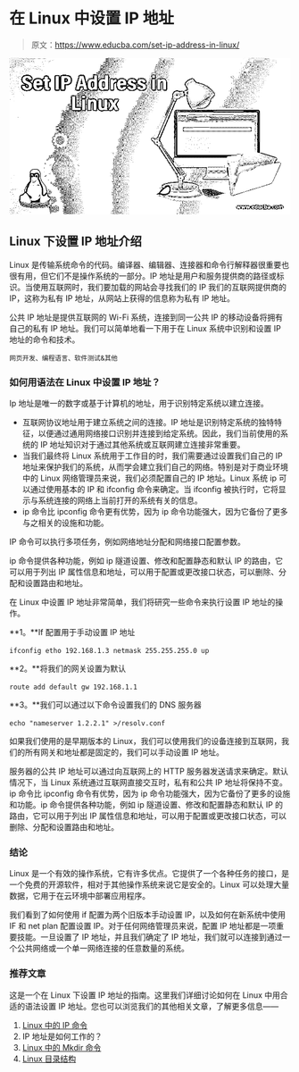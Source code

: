 # 在 Linux 中设置 IP 地址

> 原文：<https://www.educba.com/set-ip-address-in-linux/>

![Set IP Address in Linux](img/97f4b4ffe902f0050877bfe61f2074a6.png)



## Linux 下设置 IP 地址介绍

Linux 是传输系统命令的代码。编译器、编辑器、连接器和命令行解释器很重要也很有用，但它们不是操作系统的一部分。IP 地址是用户和服务提供商的路径或标识。当使用互联网时，我们要加载的网站会寻找我们的 IP 我们的互联网提供商的 IP，这称为私有 IP 地址，从网站上获得的信息称为私有 IP 地址。

公共 IP 地址是提供互联网的 Wi-Fi 系统，连接到同一公共 IP 的移动设备将拥有自己的私有 IP 地址。我们可以简单地看一下用于在 Linux 系统中识别和设置 IP 地址的命令和技术。

<small>网页开发、编程语言、软件测试&其他</small>

### 如何用语法在 Linux 中设置 IP 地址？

Ip 地址是唯一的数字或基于计算机的地址，用于识别特定系统以建立连接。

*   互联网协议地址用于建立系统之间的连接。IP 地址是识别特定系统的独特特征，以便通过通用网络接口识别并连接到给定系统。因此，我们当前使用的系统的 IP 地址知识对于通过其他系统或互联网建立连接非常重要。
*   当我们最终将 Linux 系统用于工作目的时，我们需要通过设置我们自己的 IP 地址来保护我们的系统，从而学会建立我们自己的网络。特别是对于商业环境中的 Linux 网络管理员来说，我们必须配置自己的 IP 地址。Linux 系统 ip 可以通过使用基本的 IP 和 ifconfig 命令来确定。当 ifconfig 被执行时，它将显示与系统连接的网络上当前打开的系统有关的信息。
*   ip 命令比 ipconfig 命令更有优势，因为 ip 命令功能强大，因为它备份了更多与之相关的设施和功能。

IP 命令可以执行多项任务，例如网络地址分配和网络接口配置参数。

ip 命令提供各种功能，例如 ip 隧道设置、修改和配置静态和默认 IP 的路由，它可以用于列出 IP 属性信息和地址，可以用于配置或更改接口状态，可以删除、分配和设置路由和地址。

在 Linux 中设置 IP 地址非常简单，我们将研究一些命令来执行设置 IP 地址的操作。

**1。**If 配置用于手动设置 IP 地址

`ifconfig etho 192.168.1.3 netmask 255.255.255.0 up`

**2。**将我们的网关设置为默认

`route add default gw 192.168.1.1`

**3。**我们可以通过以下命令设置我们的 DNS 服务器

`echo "nameserver 1.2.2.1" >/resolv.conf`

如果我们使用的是早期版本的 Linux，我们可以使用我们的设备连接到互联网，我们的所有网关和地址都是固定的，我们可以手动设置 IP 地址。

服务器的公共 IP 地址可以通过向互联网上的 HTTP 服务器发送请求来确定。默认情况下，当 Linux 系统通过互联网直接交互时，私有和公共 IP 地址将保持不变。ip 命令比 ipconfig 命令有优势，因为 ip 命令功能强大，因为它备份了更多的设施和功能。ip 命令提供各种功能，例如 ip 隧道设置、修改和配置静态和默认 IP 的路由，它可以用于列出 IP 属性信息和地址，可以用于配置或更改接口状态，可以删除、分配和设置路由和地址。

### 结论

Linux 是一个有效的操作系统，它有许多优点。它提供了一个各种任务的接口，是一个免费的开源软件，相对于其他操作系统来说它是安全的。Linux 可以处理大量数据，它用于在云环境中部署应用程序。

我们看到了如何使用 if 配置为两个旧版本手动设置 IP，以及如何在新系统中使用 IF 和 net plan 配置设置 IP。对于任何网络管理员来说，配置 IP 地址都是一项重要技能。一旦设置了 IP 地址，并且我们确定了 IP 地址，我们就可以连接到通过一个公共网络或一个单一网络连接的任意数量的系统。

### 推荐文章

这是一个在 Linux 下设置 IP 地址的指南。这里我们详细讨论如何在 Linux 中用合适的语法设置 IP 地址。您也可以浏览我们的其他相关文章，了解更多信息——

1.  [Linux 中的 IP 命令](https://www.educba.com/ip-command-in-linux/)
2.  IP 地址是如何工作的？
3.  [Linux 中的 Mkdir 命令](https://www.educba.com/mkdir-command-in-linux/)
4.  [Linux 目录结构](https://www.educba.com/linux-directory-structure/)





